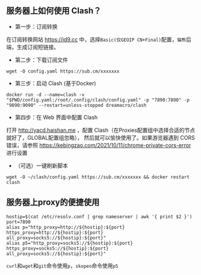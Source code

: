 ## 服务器上如何使用 Clash？

 - 第一步：订阅转换

 在订阅转换网站 https://id9.cc 中，选择`Basic(仅GEOIP CN+Final)`配置，`猫熊`后端，生成订阅短链接。

  - 第二步：下载订阅文件

```
wget -O config.yaml https://sub.cm/xxxxxxx
```

 - 第三步：启动 Clash (基于Docker)

```
docker run -d --name=clash -v "$PWD/config.yaml:/root/.config/clash/config.yaml" -p "7890:7890" -p "9090:9090" --restart=unless-stopped dreamacro/clash
```

 - 第四步：在 Web 界面中配置 Clash

打开 http://yacd.haishan.me ，配置 Clash（在Proxies配置组中选择合适的节点就好了，GLOBAL配置组忽略）， 然后就可以愉快使用了。如果游览器遇到 CORS 错误，请参照 https://kebingzao.com/2021/10/11/chrome-private-cors-error 进行设置

 - （可选）一键刷新脚本

```
wget -O ~/clash/config.yaml https://sub.cm/xxxxxxx && docker restart clash
```

## 服务器上proxy的便捷使用

```
hostip=$(cat /etc/resolv.conf | grep nameserver | awk '{ print $2 }')
port=7890
alias p="http_proxy=http://${hostip}:${port} https_proxy=http://${hostip}:${port} all_proxy=socks5://${hostip}:${port}"
alias p5="http_proxy=socks5://${hostip}:${port} https_proxy=socks5://${hostip}:${port} all_proxy=socks5://${hostip}:${port}"
```

`curl`和`wget`和`git`命令使用`p`，`skopeo`命令使用`p5`
